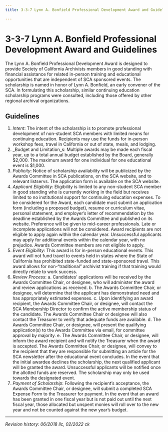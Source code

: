 ```yaml
---
title: 3-3-7 Lynn A. Bonfield Professional Development Award and Guidelines

---
```


# 3-3-7 Lynn A. Bonfield Professional Development Award and Guidelines
The Lynn A. Bonfield Professional Development Award is designed to provide Society of California Archivists members in good standing with financial assistance for related in-person training and educational opportunities that are independent of SCA sponsored events. The scholarship is named in honor of Lynn A. Bonfield, an early convener of the SCA. In formulating this scholarship, similar continuing education scholarship programs were consulted, including those offered by other regional archival organizations.

## Guidelines
1. _Intent_: The intent of the scholarship is to promote professional development of non-student SCA members with limited means for continuing education. Recipients may use the funds for in-person workshop fees, travel in California or out of state, meals, and lodging.
2. _Budget and Limitation_s: Multiple awards may be made each fiscal year, up to a total annual budget established by the Board, generally $2,000. The maximum award for one individual for one educational event is $1,000.
3. _Publicity_: Notice of scholarship availability will be publicized by the Awards Committee in SCA publications, on the SCA website, and to relevant listservs. The application form is available on the SCA website.
4. _Applicant Eligibility_: Eligibility is limited to any non-student SCA member in good standing who is currently working in the field but receives limited to no institutional support for continuing education expenses. To be considered for the Award, each candidate must submit an application form (including a proposed budget), resume or curriculum vitae, personal statement, and employer’s letter of recommendation by the deadline established by the Awards Committee and published on its website. Preference will be given to mid-career professionals. Late or incomplete applications will not be considered. Award recipients are not eligible to apply again within the calendar year. Unsuccessful applicants may apply for additional events within the calendar year, with no prejudice. Awards Committee members are not eligible to apply.
5. _Event Eligibility_: This award is for in-person educational events. This award will not fund travel to events held in states where the State of California has prohibited state-funded and state-sponsored travel. This award allows for non-“traditional” archivist training if that training would directly relate to work success.
6. _Review Process_:
   a. Candidates’ applications will be received by the Awards Committee Chair, or designee, who will administer the award and review applications as received.
   b. The Awards Committee Chair, or designee, will determine that the applicant has demonstrated need and has appropriately estimated expenses.
   c. Upon identifying an award recipient, the Awards Committee Chair, or designee, will contact the SCA Membership Director to confirm the active membership status of the candidate. The Awards Committee Chair or designee will also contact the Treasurer to verify that adequate funds are available.
   d. The Awards Committee Chair, or designee, will present the qualifying application(s) to the Awards Committee via email, for committee approval by majority.
   e. The Awards Committee Chair, or designee, will inform the award recipient and will notify the Treasurer when the award is accepted. The Awards Committee Chair, or designee, will convey to the recipient that they are responsible for submitting an article for the SCA newsletter after the educational event concludes. In the event that the initial awardee declines the scholarship, the next qualified applicant will be granted the award. Unsuccessful applicants will be notified once the allotted funds are reserved. The scholarship may only be used towards the designated event.
7. _Payment of Scholarship_: Following the recipient’s acceptance, the Awards Committee Chair, or designee, will submit a completed SCA Expense Form to the Treasurer for payment. In the event that an award has been granted in one fiscal year but is not paid out until the next fiscal year, those allocated but unspent monies will roll over to the new year and not be counted against the new year’s budget.

***

_Revision history: 06/2018 llc, 02/2022 ck_
